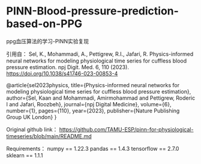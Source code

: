 # PINN-Blood-pressure-prediction-based-on-PPG
ppg血压算法的学习-PINN实验复现

引用自：
Sel, K., Mohammadi, A., Pettigrew, R.I., Jafari, R. Physics-informed neural networks for modeling physiological time series for cuffless blood pressure estimation. npj Digit. Med. 6, 110 (2023). https://doi.org/10.1038/s41746-023-00853-4

@article{sel2023physics,
  title={Physics-informed neural networks for modeling physiological time series for cuffless blood pressure estimation},
  author={Sel, Kaan and Mohammadi, Amirmohammad and Pettigrew, Roderic I and Jafari, Roozbeh},
  journal={npj Digital Medicine},
  volume={6},
  number={1},
  pages={110},
  year={2023},
  publisher={Nature Publishing Group UK London}
}

Original github link：
https://github.com/TAMU-ESP/pinn-for-physiological-timeseries/blob/main/README.md

Requirements：
numpy == 1.22.3
pandas == 1.4.3
tensorflow == 2.7.0
sklearn == 1.1.1
